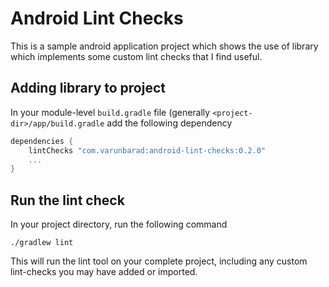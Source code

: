 # Android Lint Checks

This is a sample android application project which shows the use of library which implements some custom lint checks that I find useful.

## Adding library to project

In your module-level `build.gradle` file (generally `<project-dir>/app/build.gradle` add the following dependency

```groovy
dependencies {
    lintChecks "com.varunbarad:android-lint-checks:0.2.0"
    ...
}
```

## Run the lint check

In your project directory, run the following command

```shell
./gradlew lint
```

This will run the lint tool on your complete project, including any custom lint-checks you may have added or imported.
